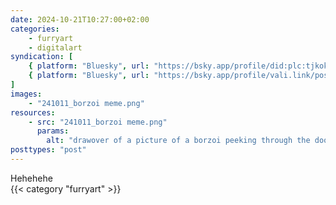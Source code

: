 ```yaml
---
date: 2024-10-21T10:27:00+02:00
categories:
    - furryart
    - digitalart
syndication: [
    { platform: "Bluesky", url: "https://bsky.app/profile/did:plc:tjkokzqdnfzzlaxdjjzzzi5b/post/3l6z3q626vv2o", hidden: true },
    { platform: "Bluesky", url: "https://bsky.app/profile/vali.link/post/3l6z3q626vv2o" }
]
images:
    - "241011_borzoi meme.png"
resources:
    - src: "241011_borzoi meme.png"
      params:
        alt: "drawover of a picture of a borzoi peeking through the door"
posttypes: "post"
---
```

Hehehehe<br>
{{< category "furryart" >}}
